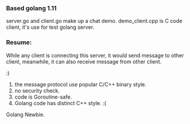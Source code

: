 ### Based golang 1.11

server.go and client.go make up a chat demo.
demo_client.cpp is C code client, it's use for test golang server.

### Resume:

While any client is connecting this server, it would send message to other client,
meanwhile, it can also receive message from other client.

:)
1. the message protocol use popular C/C++ binary style.
2. no security check.
3. code is Goroutine-safe.
4. Golang code has distinct C++ style. :(

Golang Newbie.
